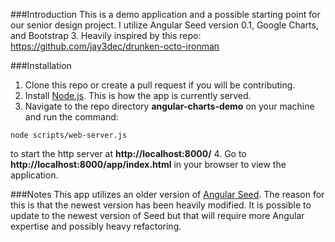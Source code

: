 ###Introduction
This is a demo application and a possible starting point for our senior design project. I utilize Angular Seed version 0.1, Google Charts, and Bootstrap 3. Heavily inspired by this repo: https://github.com/jay3dec/drunken-octo-ironman

###Installation
1. Clone this repo or create a pull request if you will be contributing.
2. Install [Node.js](http://nodejs.org/). This is how the app is currently served.
3. Navigate to the repo directory **angular-charts-demo** on your machine and run the command:

`node scripts/web-server.js`

to start the http server at **http://localhost:8000/**
4. Go to **http://localhost:8000/app/index.html** in your browser to view the application.

###Notes
This app utilizes an older version of [Angular Seed](https://github.com/angular/angular-seed). The reason for this is that the newest version has been heavily modified. It is possible to update to the newest version of Seed but that will require more Angular expertise and possibly heavy refactoring.